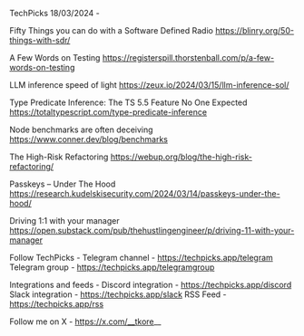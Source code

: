 TechPicks 18/03/2024 -

Fifty Things you can do with a Software Defined Radio
https://blinry.org/50-things-with-sdr/

A Few Words on Testing
https://registerspill.thorstenball.com/p/a-few-words-on-testing

LLM inference speed of light
https://zeux.io/2024/03/15/llm-inference-sol/

Type Predicate Inference: The TS 5.5 Feature No One Expected
https://totaltypescript.com/type-predicate-inference

Node benchmarks are often deceiving
https://www.conner.dev/blog/benchmarks

The High-Risk Refactoring
https://webup.org/blog/the-high-risk-refactoring/

Passkeys – Under The Hood
https://research.kudelskisecurity.com/2024/03/14/passkeys-under-the-hood/

Driving 1:1 with your manager
https://open.substack.com/pub/thehustlingengineer/p/driving-11-with-your-manager

Follow TechPicks -
Telegram channel - https://techpicks.app/telegram
Telegram group - https://techpicks.app/telegramgroup

Integrations and feeds -
Discord integration - https://techpicks.app/discord
Slack integration - https://techpicks.app/slack
RSS Feed - https://techpicks.app/rss

Follow me on X - https://x.com/__tkore__